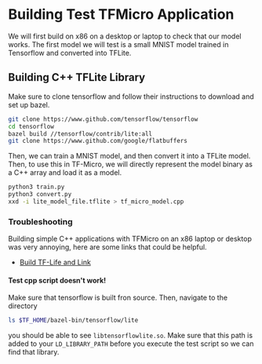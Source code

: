 # Building Test TFMicro Application

We will first build on x86 on a desktop or laptop to check that our model
works. The first model we will test is a small MNIST model trained in
Tensorflow and converted into TFLite.

## Building C++ TFLite Library

Make sure to clone tensorflow and follow their instructions to download
and set up bazel.

```bash
git clone https://www.github.com/tensorflow/tensorflow
cd tensorflow
bazel build //tensorflow/contrib/lite:all
git clone https://www.github.com/google/flatbuffers
```

Then, we can train a MNIST model, and then convert it into a TFLite model. Then,
to use this in TF-Micro, we will directly represent the model binary as a C++
array and load it as a model.

```bash
python3 train.py
python3 convert.py
xxd -i lite_model_file.tflite > tf_micro_model.cpp
```


### Troubleshooting

Building simple C++ applications with TFMicro on an x86 laptop or desktop was
very annoying, here are some links that could be helpful.

* [Build TF-Life and Link](https://github.com/tensorflow/tensorflow/issues/16219)

#### Test cpp script doesn't work!

Make sure that tensorflow is built fron source. Then, navigate to the directory

```bash
ls $TF_HOME/bazel-bin/tensorflow/lite
```

you should be able to see `libtensorflowlite.so`. Make sure that this path is added to your `LD_LIBRARY_PATH` before you execute the test script so we can find that library.
